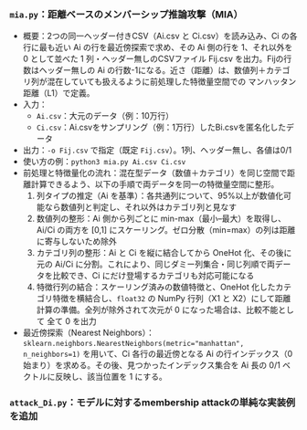 ### `mia.py`：距離ベースのメンバーシップ推論攻撃（MIA）
- 概要：2つの同一ヘッダー付きCSV（Ai.csv と Ci.csv）を読み込み、Ci の各行に最も近い Ai の行を最近傍探索で求め、その Ai 側の行を 1、それ以外を 0 として並べた 1 列・ヘッダー無しのCSVファイル Fij.csv を出力。Fijの行数はヘッダー無しの Ai の行数-1になる。近さ（距離）は、数値列＋カテゴリ列が混在していても扱えるように前処理した特徴量空間での マンハッタン距離（L1）で定義。
- 入力：
    - `Ai.csv`：大元のデータ（例：10万行）
    - `Ci.csv`：Ai.csvをサンプリング（例：1万行）したBi.csvを匿名化したデータ
- 出力：`-o Fij.csv` で指定（既定 `Fij.csv`）。1列、ヘッダー無し、各値は0/1
- 使い方の例：`python3 mia.py Ai.csv Ci.csv`
- 前処理と特徴量化の流れ：混在型データ（数値＋カテゴリ）を同じ空間で距離計算できるよう、以下の手順で両データを同一の特徴量空間に整形。
    1. 列タイプの推定（Ai を基準）：各共通列について、95%以上が数値化可能なら数値列と判定し、それ以外はカテゴリ列と見なす
    2. 数値列の整形：Ai 側から列ごとに min-max（最小–最大）を取得し、Ai/Ci の両方を [0,1] にスケーリング。ゼロ分散（min=max）の列は距離に寄与しないため除外
    3. カテゴリ列の整形：Ai と Ci を縦に結合してから OneHot 化、その後に元の Ai/Ci に分割。これにより、同じダミー列集合・同じ列順で両データを比較でき、Ci にだけ登場するカテゴリも対応可能になる
    4. 特徴行列の結合：スケーリング済みの数値特徴と、OneHot 化したカテゴリ特徴を横結合し、`float32` の NumPy 行列（X1 と X2）にして距離計算の準備。全列が除外されて次元が 0 になった場合は、比較不能として 全て 0 を出力 
- 最近傍探索（Nearest Neighbors）：`sklearn.neighbors.NearestNeighbors(metric="manhattan", n_neighbors=1)` を用いて、Ci 各行の最近傍となる Ai の行インデックス（0始まり）を求める。その後、見つかったインデックス集合を Ai 長の 0/1 ベクトルに反映し、該当位置を 1 にする。

### `attack_Di.py`：モデルに対するmembership attackの単純な実装例を追加
